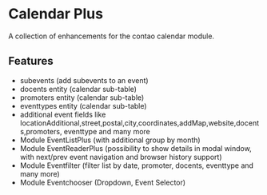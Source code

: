 # Calendar Plus

A collection of enhancements for the contao calendar module.

## Features

- subevents (add subevents to an event)
- docents entity (calendar sub-table)
- promoters entity (calendar sub-table)
- eventtypes entity (calendar sub-table)
- additional event fields like locationAdditional,street,postal,city,coordinates,addMap,website,docents,promoters, eventtype and many more
- Module EventListPlus (with additional group by month)
- Module EventReaderPlus (possibility to show details in modal window, with next/prev event navigation and browser history support)
- Module Eventfilter (filter list by date, promoter, docents, eventtype and many more)
- Module Eventchooser (Dropdown, Event Selector)

